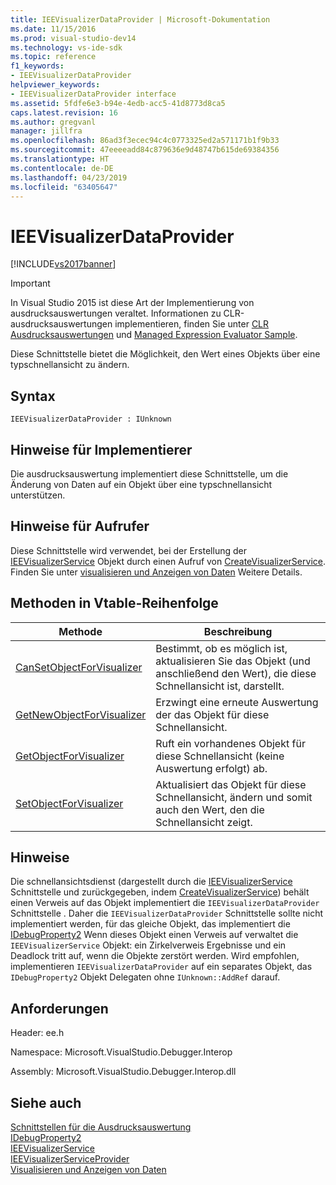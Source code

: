 ```yaml
---
title: IEEVisualizerDataProvider | Microsoft-Dokumentation
ms.date: 11/15/2016
ms.prod: visual-studio-dev14
ms.technology: vs-ide-sdk
ms.topic: reference
f1_keywords:
- IEEVisualizerDataProvider
helpviewer_keywords:
- IEEVisualizerDataProvider interface
ms.assetid: 5fdfe6e3-b94e-4edb-acc5-41d8773d8ca5
caps.latest.revision: 16
ms.author: gregvanl
manager: jillfra
ms.openlocfilehash: 86ad3f3ecec94c4c0773325ed2a571171b1f9b33
ms.sourcegitcommit: 47eeeeadd84c879636e9d48747b615de69384356
ms.translationtype: HT
ms.contentlocale: de-DE
ms.lasthandoff: 04/23/2019
ms.locfileid: "63405647"
---
```

# <a name="ieevisualizerdataprovider"></a>IEEVisualizerDataProvider
[!INCLUDE[vs2017banner](../../../includes/vs2017banner.md)]

> [!IMPORTANT]
> In Visual Studio 2015 ist diese Art der Implementierung von ausdrucksauswertungen veraltet. Informationen zu CLR-ausdrucksauswertungen implementieren, finden Sie unter [CLR Ausdrucksauswertungen](https://github.com/Microsoft/ConcordExtensibilitySamples/wiki/CLR-Expression-Evaluators) und [Managed Expression Evaluator Sample](https://github.com/Microsoft/ConcordExtensibilitySamples/wiki/Managed-Expression-Evaluator-Sample).  
  
 Diese Schnittstelle bietet die Möglichkeit, den Wert eines Objekts über eine typschnellansicht zu ändern.  
  
## <a name="syntax"></a>Syntax  
  
```  
IEEVisualizerDataProvider : IUnknown  
```  
  
## <a name="notes-for-implementers"></a>Hinweise für Implementierer  
 Die ausdrucksauswertung implementiert diese Schnittstelle, um die Änderung von Daten auf ein Objekt über eine typschnellansicht unterstützen.  
  
## <a name="notes-for-callers"></a>Hinweise für Aufrufer  
 Diese Schnittstelle wird verwendet, bei der Erstellung der [IEEVisualizerService](../../../extensibility/debugger/reference/ieevisualizerservice.md) Objekt durch einen Aufruf von [CreateVisualizerService](../../../extensibility/debugger/reference/ieevisualizerserviceprovider-createvisualizerservice.md). Finden Sie unter [visualisieren und Anzeigen von Daten](../../../extensibility/debugger/visualizing-and-viewing-data.md) Weitere Details.  
  
## <a name="methods-in-vtable-order"></a>Methoden in Vtable-Reihenfolge  
  
|Methode|Beschreibung|  
|------------|-----------------|  
|[CanSetObjectForVisualizer](../../../extensibility/debugger/reference/ieevisualizerdataprovider-cansetobjectforvisualizer.md)|Bestimmt, ob es möglich ist, aktualisieren Sie das Objekt (und anschließend den Wert), die diese Schnellansicht ist, darstellt.|  
|[GetNewObjectForVisualizer](../../../extensibility/debugger/reference/ieevisualizerdataprovider-getnewobjectforvisualizer.md)|Erzwingt eine erneute Auswertung der das Objekt für diese Schnellansicht.|  
|[GetObjectForVisualizer](../../../extensibility/debugger/reference/ieevisualizerdataprovider-getobjectforvisualizer.md)|Ruft ein vorhandenes Objekt für diese Schnellansicht (keine Auswertung erfolgt) ab.|  
|[SetObjectForVisualizer](../../../extensibility/debugger/reference/ieevisualizerdataprovider-setobjectforvisualizer.md)|Aktualisiert das Objekt für diese Schnellansicht, ändern und somit auch den Wert, den die Schnellansicht zeigt.|  
  
## <a name="remarks"></a>Hinweise  
 Die schnellansichtsdienst (dargestellt durch die [IEEVisualizerService](../../../extensibility/debugger/reference/ieevisualizerservice.md) Schnittstelle und zurückgegeben, indem [CreateVisualizerService](../../../extensibility/debugger/reference/ieevisualizerserviceprovider-createvisualizerservice.md)) behält einen Verweis auf das Objekt implementiert die `IEEVisualizerDataProvider` Schnittstelle . Daher die `IEEVisualizerDataProvider` Schnittstelle sollte nicht implementiert werden, für das gleiche Objekt, das implementiert die [IDebugProperty2](../../../extensibility/debugger/reference/idebugproperty2.md) Wenn dieses Objekt einen Verweis auf verwaltet die `IEEVisualizerService` Objekt: ein Zirkelverweis Ergebnisse und ein Deadlock tritt auf, wenn die Objekte zerstört werden. Wird empfohlen, implementieren `IEEVisualizerDataProvider` auf ein separates Objekt, das `IDebugProperty2` Objekt Delegaten ohne `IUnknown::AddRef` darauf.  
  
## <a name="requirements"></a>Anforderungen  
 Header: ee.h  
  
 Namespace: Microsoft.VisualStudio.Debugger.Interop  
  
 Assembly: Microsoft.VisualStudio.Debugger.Interop.dll  
  
## <a name="see-also"></a>Siehe auch  
 [Schnittstellen für die Ausdrucksauswertung](../../../extensibility/debugger/reference/expression-evaluation-interfaces.md)   
 [IDebugProperty2](../../../extensibility/debugger/reference/idebugproperty2.md)   
 [IEEVisualizerService](../../../extensibility/debugger/reference/ieevisualizerservice.md)   
 [IEEVisualizerServiceProvider](../../../extensibility/debugger/reference/ieevisualizerserviceprovider.md)   
 [Visualisieren und Anzeigen von Daten](../../../extensibility/debugger/visualizing-and-viewing-data.md)
